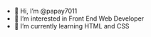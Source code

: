 - 👋 Hi, I’m @papay7011
- 👀 I’m interested in Front End Web Developer
- 🌱 I’m currently learning HTML and CSS

<!---
papay7011 is a ✨ special ✨ repository because its `README.md` (this file) appears on your GitHub profile.
You can click the Preview link to take a look at your changes.
--->
